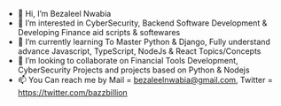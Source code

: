 - 👋 Hi, I’m Bezaleel Nwabia
- 👀 I’m interested in CyberSecurity, Backend Software Development & Developing Finance aid scripts & softewares
- 🌱 I’m currently learning To Master Python & Django, Fully understand advance Javascript, TypeScript, NodeJs & React Topics/Concepts
- 💞️ I’m looking to collaborate on Financial Tools Development, CyberSecurity Projects and projects based on Python & Nodejs
- 📫 You Can reach me by Mail = bezaleelnwabia@gmail.com, Twitter = https://twitter.com/bazzbillion

<!---
emexbazz/emexbazz is a ✨ special ✨ repository because its `README.md` (this file) appears on your GitHub profile.
You can click the Preview link to take a look at your changes.
--->
